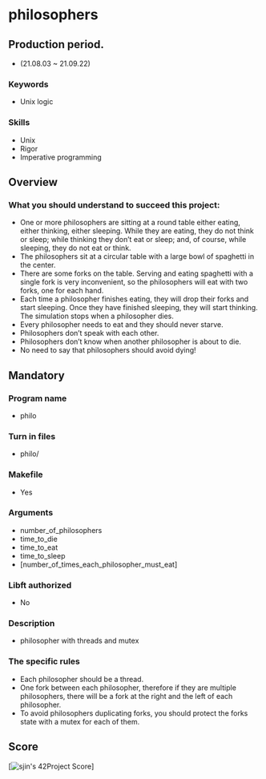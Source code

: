 # philosophers

## Production period.
- (21.08.03 ~ 21.09.22)

### Keywords
- Unix logic
### Skills
- Unix
- Rigor
- Imperative programming

## Overview
### What you should understand to succeed this project:
- One or more philosophers are sitting at a round table either eating, either thinking,
either sleeping. While they are eating, they do not think or sleep; while thinking
they don’t eat or sleep; and, of course, while sleeping, they do not eat or think.
- The philosophers sit at a circular table with a large bowl of spaghetti in the center.
- There are some forks on the table. Serving and eating spaghetti with a single fork
is very inconvenient, so the philosophers will eat with two forks, one for each hand.
- Each time a philosopher finishes eating, they will drop their forks and start sleeping.
Once they have finished sleeping, they will start thinking. The simulation stops
when a philosopher dies.
- Every philosopher needs to eat and they should never starve.
- Philosophers don’t speak with each other.
- Philosophers don’t know when another philosopher is about to die.
- No need to say that philosophers should avoid dying!

## Mandatory
### Program name 
- philo
### Turn in files 
- philo/
### Makefile
- Yes
### Arguments
- number_of_philosophers
- time_to_die
- time_to_eat
- time_to_sleep 
- [number_of_times_each_philosopher_must_eat]
### Libft authorized 
- No
### Description
- philosopher with threads and mutex

### The specific rules
- Each philosopher should be a thread.
- One fork between each philosopher, therefore if they are multiple philosophers, there
will be a fork at the right and the left of each philosopher.
- To avoid philosophers duplicating forks, you should protect the forks state with a
mutex for each of them.

## Score
[![sjin's 42Project Score](https://badge42.herokuapp.com/api/project/sjin/Philosophers)]
